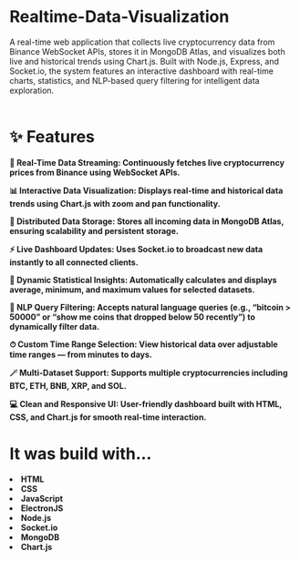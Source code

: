 # Realtime-Data-Visualization

A real-time web application that collects live cryptocurrency data from Binance WebSocket APIs, stores it in MongoDB Atlas, and visualizes both live and historical trends using Chart.js. Built with Node.js, Express, and Socket.io, the system features an interactive dashboard with real-time charts, statistics, and NLP-based query filtering for intelligent data exploration.<br><br>


<b><h1>✨ Features</h1><b>
🔴 Real-Time Data Streaming:
Continuously fetches live cryptocurrency prices from Binance using WebSocket APIs.

📊 Interactive Data Visualization:
Displays real-time and historical data trends using Chart.js with zoom and pan functionality.

💾 Distributed Data Storage:
Stores all incoming data in MongoDB Atlas, ensuring scalability and persistent storage.

⚡ Live Dashboard Updates:
Uses Socket.io to broadcast new data instantly to all connected clients.

🧮 Dynamic Statistical Insights:
Automatically calculates and displays average, minimum, and maximum values for selected datasets.

🧠 NLP Query Filtering:
Accepts natural language queries (e.g., “bitcoin > 50000” or “show me coins that dropped below 50 recently”) to dynamically filter data.

⏱ Custom Time Range Selection:
View historical data over adjustable time ranges — from minutes to days.

🪄 Multi-Dataset Support:
Supports multiple cryptocurrencies including BTC, ETH, BNB, XRP, and SOL.

💻 Clean and Responsive UI:
User-friendly dashboard built with HTML, CSS, and Chart.js for smooth real-time interaction.

<b><h1>It was build with...</h1><b>
<li>HTML</li>
<li>CSS</li>
<li>JavaScript</li>
<li>ElectronJS</li>
<li>Node.js</li>
<li>Socket.io</li>
<li>MongoDB</li>
<li>Chart.js</li><br><br>

